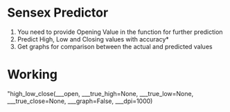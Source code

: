 # Sensex Predictor
1. You need to provide Opening Value in the function for further prediction
2. Predict High, Low and Closing values with accuracy*
3. Get graphs for comparison between the actual and predicted values

# Working
"high_low_close(\_\_\_open, \_\_\_true_high=None, \_\_\_true_low=None, \_\_\_true_close=None, \_\_\_graph=False, \_\_\_dpi=1000)
